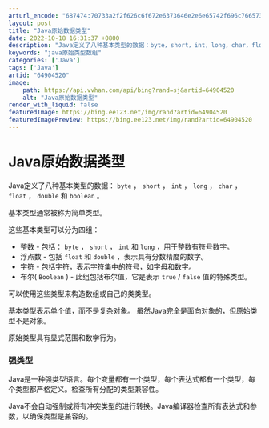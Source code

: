 ```yaml
---
arturl_encode: "687474:70733a2f2f626c6f672e6373646e2e6e65742f696c76657374:2f61727469636c652f64657461696c732f3634393034353230"
layout: post
title: "Java原始数据类型"
date: 2022-10-18 16:31:37 +0800
description: "Java定义了八种基本类型的数据：byte，short，int，long，char，float，do"
keywords: "java原始类型数组"
categories: ['Java']
tags: ['Java']
artid: "64904520"
image:
    path: https://api.vvhan.com/api/bing?rand=sj&artid=64904520
    alt: "Java原始数据类型"
render_with_liquid: false
featuredImage: https://bing.ee123.net/img/rand?artid=64904520
featuredImagePreview: https://bing.ee123.net/img/rand?artid=64904520
---
```


# Java原始数据类型

Java定义了八种基本类型的数据：
`byte`
，
`short`
，
`int`
，
`long`
，
`char`
，
`float`
，
`double`
和
`boolean`
。

基本类型通常被称为简单类型。
  
这些基本类型可以分为四组：

* 整数 - 包括：
  `byte`
  ，
  `short`
  ，
  `int`
  和
  `long`
  ，用于整数有符号数字。
* 浮点数 - 包括
  `float`
  和
  `double`
  ，表示具有分数精度的数字。
* 字符 - 包括字符，表示字符集中的符号，如字母和数字。
* 布尔(
  `Boolean`
  ) - 此组包括布尔值，它是表示
  `true`
  /
  `false`
  值的特殊类型。

可以使用这些类型来构造数组或自己的类类型。
  
基本类型表示单个值，而不是复杂对象。 虽然Java完全是面向对象的，但原始类型不是对象。
  
原始类型具有显式范围和数学行为。

### 强类型

Java是一种强类型语言。每个变量都有一个类型，每个表达式都有一个类型，每个类型都严格定义。检查所有分配的类型兼容性。

Java不会自动强制或将有冲突类型的进行转换。Java编译器检查所有表达式和参数，以确保类型是兼容的。